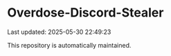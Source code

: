 # Overdose-Discord-Stealer

Last updated: 2025-05-30 22:49:23

This repository is automatically maintained.
